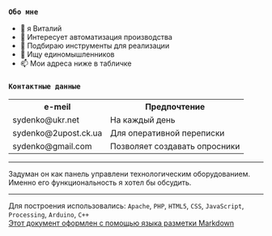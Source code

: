 ### `Обо мне`
- 👋 я Виталий  
- 👀 Интересует автоматизация производства  
- 🌱 Подбираю инструменты для реализации  
- 💞️ Ищу единомышленников  
- 📫 Мои адреса ниже в табличке  
<!--- А где искать эти -ВАУ :coffee: :pizza:, и :dancer: ?
([Нравится мне так оформлять](https://gist.github.com/Jekins/2bf2d0638163f1294637 "тут описан синтаксис README.md файла"))

sydenko/sydenko — это ✨ специальный ✨ репозиторий, потому что его `README.md` (этот файл) отображается в вашем профиле GitHub.
Вы можете щелкнуть ссылку «Предварительный просмотр», чтобы просмотреть свои изменения.
https://gist.github.com/Jekins/2bf2d0638163f1294637
--->
### `Контактные данные`
<table>
<tr>
<th>e-meil</th>
<th>Предпочтение</th>
</tr>
<tr>
<td>sydenko@ukr.net</td>
<td>На каждый день</td>
</tr>
<tr>
<td>sydenko@2upost.ck.ua</td>
<td>Для оперативной переписки</td>
</tr>
<tr>
<td>sydenko@gmail.com</td>
<td>Позволяет создавать опросники</td>
</tr>
</table>

***

<!---Также в роли почтового мессенжера может служить [мой домашний сайт-сервер](http://78.137.5.182 "На доменном имени экономлю поэтому вход по IP адресу").  --->
Задуман он как панель управлени технологическим оборудованием.  
Именно его функциональность я хотел бы обсудить.
<!--
Благодаря не только беспрерывному наблюдению, а также `возможности сравнивать с предыдущими периодами` появляется возможность предупреждать нештатнве ситуации.  
Например: в холодильной камере `скорость повышения температуры` по разныи причинам ожидается разная:
- загрузка нового содержимого (пока открыта дверь)
- повышаная температура нового содержимого
> - не закрытая плотно дверь
> - пропадание электропитания
> - обмерзание оборудования
>> - утечка фриона
>>> - выходиз строя оборудования
>>> - выход из строя самого агрегата
Все вышеперечисленные ситуации возможно различать на аппаратном уровне и даже потправлять предупреждающие сообщения обслуживающему персоналу
-->

***
Для построения использовались: `Apache`, `PHP`, `HTML5`, `CSS`, `JavaScript`, `Processing`, `Arduino`, `C++`  
[Этот документ оформлен с помощью языка разметки Markdown](https://gist.github.com/Jekins/2bf2d0638163f1294637 "тут описан синтаксис README.md файла")
